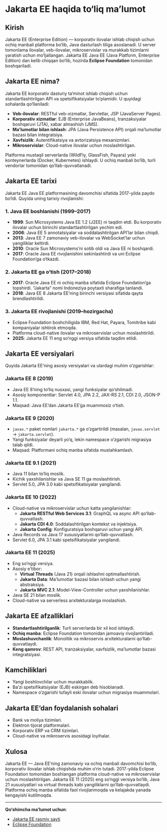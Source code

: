 # Jakarta EE haqida to‘liq ma’lumot

## Kirish
Jakarta EE (Enterprise Edition) — korporativ ilovalar ishlab chiqish uchun ochiq manbali platforma bo‘lib, Java dasturlash tiliga asoslanadi. U server tomonlama ilovalar, veb-ilovalar, mikroservislar va murakkab tizimlarni yaratish uchun mo‘ljallangan. Jakarta EE Java EE (Java Platform, Enterprise Edition) dan kelib chiqqan bo‘lib, hozirda **Eclipse Foundation** tomonidan boshqariladi.

## Jakarta EE nima?
Jakarta EE korporativ dasturiy ta’minot ishlab chiqish uchun standartlashtirilgan API va spetsifikatsiyalar to‘plamidir. U quyidagi sohalarda qo‘llaniladi:
- **Veb-ilovalar**: RESTful veb-xizmatlar, Servletlar, JSP (JavaServer Pages).
- **Korporativ xizmatlar**: EJB (Enterprise JavaBeans), tranzaksiyalar boshqaruvi (JTA), xabar almashish (JMS).
- **Ma’lumotlar bilan ishlash**: JPA (Java Persistence API) orqali ma’lumotlar bazasi bilan integratsiya.
- **Xavfsizlik**: Autentifikatsiya va avtorizatsiya mexanizmlari.
- **Mikroservislar**: Cloud-native ilovalar uchun moslashtirilgan.

Platforma mustaqil serverlarda (WildFly, GlassFish, Payara) yoki konteynerlarda (Docker, Kubernetes) ishlaydi. U ochiq manbali bo‘lib, turli vendorlar tomonidan qo‘llab-quvvatlanadi.

## Jakarta EE tarixi
Jakarta EE Java EE platformasining davomchisi sifatida 2017-yilda paydo bo‘ldi. Quyida uning tarixiy rivojlanishi:

### 1. Java EE boshlanishi (1999–2017)
- **1999**: Sun Microsystems Java EE 1.2 (J2EE) ni taqdim etdi. Bu korporativ ilovalar uchun birinchi standartlashtirilgan yechim edi.
- **2006**: Java EE 5 annotatsiyalar va soddalashtirilgan API’lar bilan chiqdi.
- **2013**: Java EE 7 zamonaviy veb-ilovalar va WebSocket’lar uchun yangiliklar keltirdi.
- **2010**: Oracle Sun Microsystems’ni sotib oldi va Java EE ni boshqardi.
- **2017**: Oracle Java EE rivojlanishini sekinlashtirdi va uni Eclipse Foundation’ga o‘tkazdi.

### 2. Jakarta EE ga o‘tish (2017–2018)
- **2017**: Oracle Java EE ni ochiq manba sifatida Eclipse Foundation’ga topshirdi. “Jakarta” nomi Indoneziya poytaxti sharafiga tanlandi.
- **2018**: Java EE 8 Jakarta EE’ning birinchi versiyasi sifatida qayta brendlashtirildi.

### 3. Jakarta EE rivojlanishi (2019–hozirgacha)
- Eclipse Foundation boshchiligida IBM, Red Hat, Payara, Tomitribe kabi kompaniyalar ishtirok etmoqda.
- Platforma cloud-native ilovalar va mikroservislar uchun moslashtirildi.
- **2025**: Jakarta EE 11 eng so‘nggi versiya sifatida taqdim etildi.

## Jakarta EE versiyalari
Quyida Jakarta EE’ning asosiy versiyalari va ulardagi muhim o‘zgarishlar:

### Jakarta EE 8 (2019)
- Java EE 8’ning to‘liq nusxasi, yangi funksiyalar qo‘shilmadi.
- Asosiy komponentlar: Servlet 4.0, JPA 2.2, JAX-RS 2.1, CDI 2.0, JSON-P 1.1.
- Maqsad: Java EE’dan Jakarta EE’ga muammosiz o‘tish.

### Jakarta EE 9 (2020)
- `javax.*` paket nomlari `jakarta.*` ga o‘zgartirildi (masalan, `javax.servlet` → `jakarta.servlet`).
- Yangi funksiyalar deyarli yo‘q, lekin namespace o‘zgarishi migrasiya talab qildi.
- Maqsad: Platformani ochiq manba sifatida mustahkamlash.

### Jakarta EE 9.1 (2021)
- Java 11 bilan to‘liq moslik.
- Kichik yaxshilanishlar va Java SE 11 ga moslashtirish.
- Servlet 5.0, JPA 3.0 kabi spetsifikatsiyalar yangilandi.

### Jakarta EE 10 (2022)
- Cloud-native va mikroservislar uchun katta yangilanishlar:
  - **Jakarta RESTful Web Services 3.1**: GraphQL va async API qo‘llab-quvvatlash.
  - **Jakarta CDI 4.0**: Soddalashtirilgan kontekst va injektsiya.
  - **Jakarta Config**: Konfiguratsiya boshqaruvi uchun yangi API.
- Java Records va Java 17 xususiyatlarini qo‘llab-quvvatlash.
- Servlet 6.0, JPA 3.1 kabi spetsifikatsiyalar yangilandi.

### Jakarta EE 11 (2025)
- Eng so‘nggi versiya.
- Asosiy e’tibor:
  - **Virtual Threads** (Java 21) orqali ishlashni optimallashtirish.
  - **Jakarta Data**: Ma’lumotlar bazasi bilan ishlash uchun yangi abstraksiya.
  - **Jakarta MVC 2.1**: Model-View-Controller uchun yaxshilanishlar.
- Java SE 21 bilan moslik.
- Cloud-native va serverless arxitekturalarga moslashish.

## Jakarta EE afzalliklari
- **Standartlashtirilganlik**: Turli serverlarda bir xil kod ishlaydi.
- **Ochiq manba**: Eclipse Foundation tomonidan jamoaviy rivojlantiriladi.
- **Moslashuvchanlik**: Monolitik va mikroservis arxitekturalarni qo‘llab-quvvatlaydi.
- **Keng qamrov**: REST API, tranzaksiyalar, xavfsizlik, ma’lumotlar bazasi integratsiyasi.

## Kamchiliklari
- Yangi boshlovchilar uchun murakkablik.
- Ba’zi spetsifikatsiyalar (EJB) eskirgan deb hisoblanadi.
- Namespace o‘zgarishi tufayli eski ilovalar uchun migrasiya muammolari.

## Jakarta EE’dan foydalanish sohalari
- Bank va moliya tizimlari.
- Elektron tijorat platformalari.
- Korporativ ERP va CRM tizimlari.
- Cloud-native va mikroservis asosidagi loyihalar.

## Xulosa
Jakarta EE — Java EE’ning zamonaviy va ochiq manbali davomchisi bo‘lib, korporativ ilovalar ishlab chiqishda muhim o‘rin tutadi. 2017-yilda Eclipse Foundation tomonidan boshlangan platforma cloud-native va mikroservislar uchun moslashtirilgan. Jakarta EE 11 (2025) eng so‘nggi versiya bo‘lib, Java 21 xususiyatlari va virtual threads kabi yangiliklarni qo‘llab-quvvatlaydi. Platforma ochiq manba sifatida faol rivojlanmoqda va kelajakda yanada kengayishi kutilmoqda.

---
**Qo‘shimcha ma’lumot uchun**:
- [Jakarta EE rasmiy sayti](https://jakarta.ee/)
- [Eclipse Foundation](https://www.eclipse.org/)
